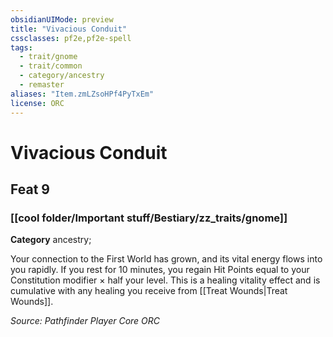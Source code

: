 ```yaml
---
obsidianUIMode: preview
title: "Vivacious Conduit"
cssclasses: pf2e,pf2e-spell
tags:
  - trait/gnome
  - trait/common
  - category/ancestry
  - remaster
aliases: "Item.zmLZsoHPf4PyTxEm"
license: ORC
---
```

# Vivacious Conduit
## Feat 9
### [[cool folder/Important stuff/Bestiary/zz_traits/gnome]]

**Category** ancestry; 




Your connection to the First World has grown, and its vital energy flows into you rapidly. If you rest for 10 minutes, you regain Hit Points equal to your Constitution modifier × half your level. This is a healing vitality effect and is cumulative with any healing you receive from [[Treat Wounds|Treat Wounds]].

*Source: Pathfinder Player Core*
*ORC*